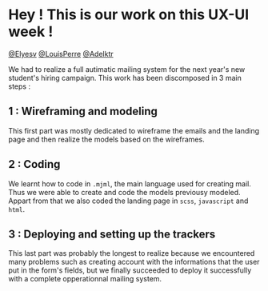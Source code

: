 # Hey ! This is our work on this UX-UI week !
[@Elyesv][i33] [@LouisPerre][i19] [@Adelktr][i21]

We had to realize a full autimatic mailing system for the next year's new student's hiring campaign.
This work has been discomposed in 3 main steps :

## 1 : Wireframing and modeling

This first part was mostly dedicated to wireframe the emails and the landing page and then realize the models based on the wireframes.


## 2 : Coding

We learnt how to code in ``.mjml``, the main language used for creating mail.
Thus we were able to create and code the models previousy modeled.
Appart from that we also coded the landing page in ``scss``, ``javascript`` and ``html``.



## 3 : Deploying and setting up the trackers

This last part was probably the longest to realize because we encountered many problems such as creating account with the informations that the user put in the form's fields,
but we finally succeeded to deploy it successfully with a complete opperationnal mailing system.




[i19]: https://github.com/LouisPerre
[i21]: https://github.com/Adelktr
[i33]: https://github.com/Elyesv
